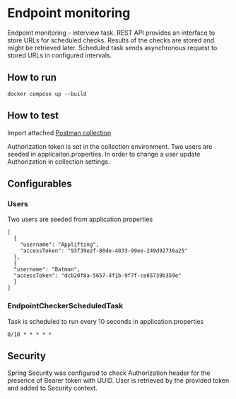 # Endpoint monitoring
Endpoint monitoring - interview task.
REST API provides an interface to store URLs for scheduled checks.
Results of the checks are stored and might be retrieved later.
Scheduled task sends asynchronous request to stored URLs in configured intervals.

## How to run
`docker compose up --build`

## How to test
Import attached [Postman collection](Endpoint%20monitoring.postman_collection.json)

Authorization token is set in the collection environment.
Two users are seeded in applicaiton.properties.
In order to change a user update Authorization in collection settings.

## Configurables

### Users
Two users are seeded from application properties

```
[
  {
    "username": "Applifting",
    "accessToken": "93f39e2f-80de-4033-99ee-249d92736a25"
  },
  {
  "username": "Batman",
  "accessToken": "dcb20f8a-5657-4f1b-9f7f-ce65739b359e"
  }
]
```

### EndpointCheckerScheduledTask
Task is scheduled to run every 10 seconds in application.properties

`0/10 * * * * *`

## Security
Spring Security was configured to check Authorization header for the presence of Bearer token with UUID.
User is retrieved by the provided token and added to Security context.
